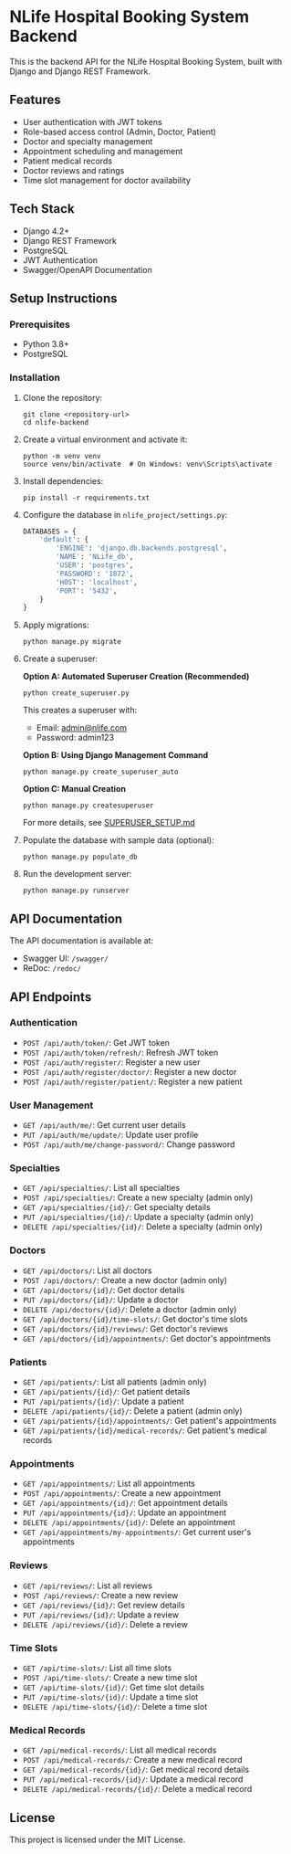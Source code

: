# NLife Hospital Booking System Backend

This is the backend API for the NLife Hospital Booking System, built with Django and Django REST Framework.

## Features

- User authentication with JWT tokens
- Role-based access control (Admin, Doctor, Patient)
- Doctor and specialty management
- Appointment scheduling and management
- Patient medical records
- Doctor reviews and ratings
- Time slot management for doctor availability

## Tech Stack

- Django 4.2+
- Django REST Framework
- PostgreSQL
- JWT Authentication
- Swagger/OpenAPI Documentation

## Setup Instructions

### Prerequisites

- Python 3.8+
- PostgreSQL

### Installation

1. Clone the repository:
   ```
   git clone <repository-url>
   cd nlife-backend
   ```

2. Create a virtual environment and activate it:
   ```
   python -m venv venv
   source venv/bin/activate  # On Windows: venv\Scripts\activate
   ```

3. Install dependencies:
   ```
   pip install -r requirements.txt
   ```

4. Configure the database in `nlife_project/settings.py`:
   ```python
   DATABASES = {
       'default': {
           'ENGINE': 'django.db.backends.postgresql',
           'NAME': 'NLife_db',
           'USER': 'postgres',
           'PASSWORD': '1872',
           'HOST': 'localhost',
           'PORT': '5432',
       }
   }
   ```

5. Apply migrations:
   ```
   python manage.py migrate
   ```

6. Create a superuser:

   **Option A: Automated Superuser Creation (Recommended)**
   ```
   python create_superuser.py
   ```
   This creates a superuser with:
   - Email: admin@nlife.com
   - Password: admin123

   **Option B: Using Django Management Command**
   ```
   python manage.py create_superuser_auto
   ```

   **Option C: Manual Creation**
   ```
   python manage.py createsuperuser
   ```

   For more details, see [SUPERUSER_SETUP.md](SUPERUSER_SETUP.md)

7. Populate the database with sample data (optional):
   ```
   python manage.py populate_db
   ```

8. Run the development server:
   ```
   python manage.py runserver
   ```

## API Documentation

The API documentation is available at:
- Swagger UI: `/swagger/`
- ReDoc: `/redoc/`

## API Endpoints

### Authentication

- `POST /api/auth/token/`: Get JWT token
- `POST /api/auth/token/refresh/`: Refresh JWT token
- `POST /api/auth/register/`: Register a new user
- `POST /api/auth/register/doctor/`: Register a new doctor
- `POST /api/auth/register/patient/`: Register a new patient

### User Management

- `GET /api/auth/me/`: Get current user details
- `PUT /api/auth/me/update/`: Update user profile
- `POST /api/auth/me/change-password/`: Change password

### Specialties

- `GET /api/specialties/`: List all specialties
- `POST /api/specialties/`: Create a new specialty (admin only)
- `GET /api/specialties/{id}/`: Get specialty details
- `PUT /api/specialties/{id}/`: Update a specialty (admin only)
- `DELETE /api/specialties/{id}/`: Delete a specialty (admin only)

### Doctors

- `GET /api/doctors/`: List all doctors
- `POST /api/doctors/`: Create a new doctor (admin only)
- `GET /api/doctors/{id}/`: Get doctor details
- `PUT /api/doctors/{id}/`: Update a doctor
- `DELETE /api/doctors/{id}/`: Delete a doctor (admin only)
- `GET /api/doctors/{id}/time-slots/`: Get doctor's time slots
- `GET /api/doctors/{id}/reviews/`: Get doctor's reviews
- `GET /api/doctors/{id}/appointments/`: Get doctor's appointments

### Patients

- `GET /api/patients/`: List all patients (admin only)
- `GET /api/patients/{id}/`: Get patient details
- `PUT /api/patients/{id}/`: Update a patient
- `DELETE /api/patients/{id}/`: Delete a patient (admin only)
- `GET /api/patients/{id}/appointments/`: Get patient's appointments
- `GET /api/patients/{id}/medical-records/`: Get patient's medical records

### Appointments

- `GET /api/appointments/`: List all appointments
- `POST /api/appointments/`: Create a new appointment
- `GET /api/appointments/{id}/`: Get appointment details
- `PUT /api/appointments/{id}/`: Update an appointment
- `DELETE /api/appointments/{id}/`: Delete an appointment
- `GET /api/appointments/my-appointments/`: Get current user's appointments

### Reviews

- `GET /api/reviews/`: List all reviews
- `POST /api/reviews/`: Create a new review
- `GET /api/reviews/{id}/`: Get review details
- `PUT /api/reviews/{id}/`: Update a review
- `DELETE /api/reviews/{id}/`: Delete a review

### Time Slots

- `GET /api/time-slots/`: List all time slots
- `POST /api/time-slots/`: Create a new time slot
- `GET /api/time-slots/{id}/`: Get time slot details
- `PUT /api/time-slots/{id}/`: Update a time slot
- `DELETE /api/time-slots/{id}/`: Delete a time slot

### Medical Records

- `GET /api/medical-records/`: List all medical records
- `POST /api/medical-records/`: Create a new medical record
- `GET /api/medical-records/{id}/`: Get medical record details
- `PUT /api/medical-records/{id}/`: Update a medical record
- `DELETE /api/medical-records/{id}/`: Delete a medical record

## License

This project is licensed under the MIT License.
